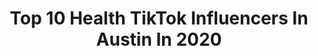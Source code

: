 ---
title: Top 10 Health TikTok Influencers In Austin In 2020
description: >-
  Find top health TikTok influencers in Austin in 2020. Most popular hashtags: #health #coronavirus #littlethings #music.
platform: TikTok
profiles:
  - username: "drleslie"
    fullname: >-
      Dr. Leslie
    location: "United States"
    followers: 690907
    engagement: 1798
    commentsToLikes: 0.018933
    id: ck80706xrnjo00j78ani3zu3a
    verified: true
    hashtags: "#food, #xaea12, #anemiacheck, #health"
  - username: "drlorashahine"
    fullname: >-
      Lora Shahine, MD
    location: "United States"
    followers: 70950
    engagement: 956
    commentsToLikes: 0.055588
    id: ck8z2vhvf6zn60j78rr5vdsni
    verified: false
    hashtags: "#pcos, #eggfreezing, #testosterone, #inthehouseparty"
  - username: "austinchiangmd"
    fullname: >-
      Dr. Austin, MD MPH
    location: "United States"
    followers: 183415
    engagement: 1509
    commentsToLikes: 0.028483
    id: ck8w4v3sz94z50j78e6ixg8nn
    verified: false
    hashtags: "#inthehouseparty, #fyp, #spanish, #weightloss"
  - username: "capnredbeard228"
    fullname: >-
      Matt- Budget Obi-Wan
    location: "United States"
    followers: 3752
    engagement: 1302
    commentsToLikes: 0.085094
    id: ckacqfqd50j170i78na77mmsh
    verified: false
    hashtags: "#anakin, #reyskwalker, #trending, #stormtrooper"
  - username: "akemp_98"
    fullname: >-
      Austin Kemp
    location: "United States"
    followers: 25525
    engagement: 1582
    commentsToLikes: 0.020757
    id: ck80crrxkau6x0j78ni9zhct3
    verified: false
    hashtags: "#frick, #relatable, #homeroutine, #friends"
  - username: "jreclips247"
    fullname: >-
      JRE Clips
    location: "United States"
    followers: 51144
    engagement: 961
    commentsToLikes: 0.009876
    id: cka8e7iarw7qr0i782ksr5myv
    verified: false
    hashtags: "#dallas, #forreal, #homeschoolmom, #elonmusk"
  - username: "christianassadmd"
    fullname: >-
      Dr. Christian Assad
    location: "United States"
    followers: 47773
    engagement: 1052
    commentsToLikes: 0.057470
    id: ck8hmxkowo6ct0j78xsmdmq5m
    verified: false
    hashtags: "#meded, #musicmatters, #ouch, #mexicocomedia"
  - username: "lil_bit_of_turbo"
    fullname: >-
      Mazikeen Bishop
    location: "United States"
    followers: 20234
    engagement: 934
    commentsToLikes: 0.038162
    id: ck94l4tcpxtt90j781qkxc8jt
    verified: false
    hashtags: "#lonelychair, #bass, #paypal, #hurt"
  - username: "yltheone"
    fullname: >-
      Luis Velazquez
    location: "United States"
    followers: 9767
    engagement: 459
    commentsToLikes: 0.034867
    id: ck8vwcl3so2330j78exh55cdy
    verified: false
    hashtags: "#jajaja, #wife, #ultrainstinct, #dadjokes"
  - username: "trini180528"
    fullname: >-
      Maria Roman
    location: "United States"
    followers: 26139
    engagement: 343
    commentsToLikes: 0.020963
    id: ck9eocrw3nn1m0j78biactf4u
    verified: false
    hashtags: "#cuban, #team, #espontaneo, #open"
---